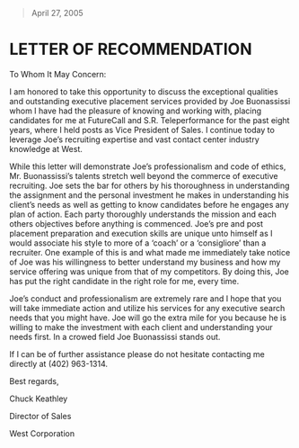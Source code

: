 > April 27, 2005

# LETTER OF RECOMMENDATION

To Whom It May Concern:

 

I am honored to take this opportunity to discuss the exceptional qualities and outstanding executive placement services provided by Joe Buonassissi whom I have had the pleasure of knowing and working with, placing candidates for me at FutureCall and S.R. Teleperformance for the past eight years, where I held posts as Vice President of Sales.  I continue today to leverage Joe’s recruiting expertise and vast contact center industry knowledge at West. 

While this letter will demonstrate Joe’s professionalism and code of ethics, Mr. Buonassissi’s talents stretch well beyond the commerce of executive recruiting.  Joe sets the bar for others by his thoroughness in understanding the assignment and the personal investment he makes in understanding his client’s needs as well as getting to know candidates before he engages any plan of action.  Each party thoroughly understands the mission and each others objectives before anything is commenced.  Joe’s pre and post placement preparation and execution skills are unique unto himself as I would associate his style to more of a ‘coach’ or a ‘consigliore’ than a recruiter.  One example of this is and what made me immediately take notice of Joe was his willingness to better understand my business and how my service offering was unique from that of my competitors.  By doing this, Joe has put the right candidate in the right role for me, every time.

Joe’s conduct and professionalism are extremely rare and I hope that you will take immediate action and utilize his services for any executive search needs that you might have.  Joe will go the extra mile for you because he is willing to make the investment with each client and understanding your needs first.  In a crowed field Joe Buonassissi stands out. 

If I can be of further assistance please do not hesitate contacting me directly at (402) 963-1314.

 
Best regards,

Chuck Keathley

Director of Sales

West Corporation
